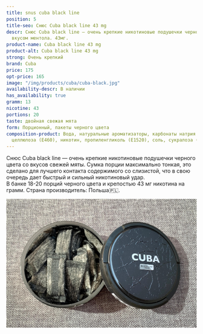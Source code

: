 ```yaml
---
title: snus cuba black line
position: 5
title-seo: Снюс Cuba black line 43 mg
descr: Снюс Cuba black line – очень крепкие никотиновые подушечки черного цвета со
  вкусом ментола. 43мг.
product-name: Cuba black line 43 mg
product-alt: Cuba black line 43 mg
strong: Очень крепкий
brand: Cuba
price: 175
opt-price: 165
image: "/img/products/cuba/cuba-black.jpg"
availability-descr: В наличии
has_availability: true
gramm: 13
nicotine: 43
portions: 20
taste: двойная свежая мята
form: Порционный, пакеты черного цвета
composition-product: Вода, натуральные ароматизаторы, карбонаты натрия (E500), микрокристаллическая
  целлюлоза (E460), никотин, пропиленгликоль (E1520), соль, сукралоза (E955)
---
```


Снюс Cuba black line — очень крепкие никотиновые подушечки черного цвета со вкусов свежей мяты. Сумка порции максимально тонкая, это сделано для лучшего контакта содержимого со слизистой, что в свою очередь дает быстрый и сильный никотиновый удар.<br>
В банке 18-20 порций черного цвета и крепостью 43 мг никотина на грамм. Страна производитель: Польша🇵🇱.
<div class="mb-3">
<img class="img-fluid" src="/img/products/cuba/cuba-black-line-open.jpg" alt="Снюс cuba black line 43 mg open">
</div>